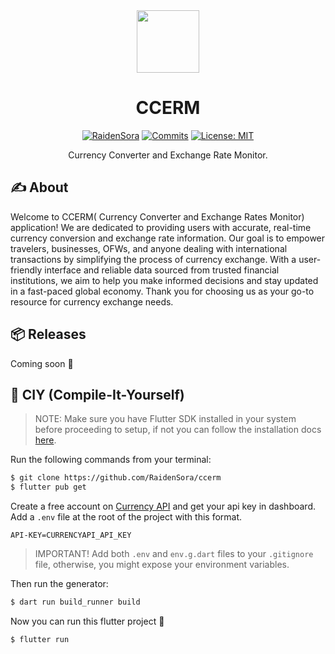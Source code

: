 <div align="center">
    <a href="https://github.com/RaidenSora/ccerm/">
        <img src="https://github.com/user-attachments/assets/33b7307e-e1b6-44d9-92f1-2c6067cf1015" height="100">
    </a>
    <h1>CCERM</h1>
</div>

<div align="center">

<a href="https://github.com/RaidenSora"><img src="https://img.shields.io/badge/progress-60%25-green.svg" alt="RaidenSora" /></a>
<a href="https://github.com/RaidenSora/ccerm/commits/main/"><img src="https://img.shields.io/github/commit-activity/t/RaidenSora/ccerm" alt="Commits"></a>
<a href="https://opensource.org/licenses/MIT"><img src="https://img.shields.io/badge/license-MIT-purple.svg" alt="License: MIT"></a>
</div>

<div align="center">

Currency Converter and Exchange Rate Monitor.
</div>

## ✍️ About

Welcome to CCERM( Currency Converter and Exchange Rates Monitor) application! We are dedicated to providing users with accurate, real-time currency conversion and exchange rate information. Our goal is to empower travelers, businesses, OFWs, and anyone dealing with international transactions by simplifying the process of currency exchange. With a user-friendly interface and reliable data sourced from trusted financial institutions, we aim to help you make informed decisions and stay updated in a fast-paced global economy. Thank you for choosing us as your go-to resource for currency exchange needs.

## 📦 Releases 

Coming soon 👀

## 📎 CIY (Compile-It-Yourself)

> NOTE: Make sure you have Flutter SDK installed in your system before proceeding to setup, if not you can follow the installation docs [here](https://docs.flutter.dev/get-started/install).

Run the following commands from your terminal:

```sh
$ git clone https://github.com/RaidenSora/ccerm
$ flutter pub get
```
Create a free account on [Currency API](https://currencyapi.com/) and get your api key in dashboard.
<br>
Add a `.env` file at the root of the project with this format.

```.env
API-KEY=CURRENCYAPI_API_KEY
```
> IMPORTANT! Add both `.env` and `env.g.dart` files to your `.gitignore` file, otherwise, you might expose your environment variables.

Then run the generator:

```sh
$ dart run build_runner build
```

Now you can run this flutter project 🚀

```sh
$ flutter run
```

